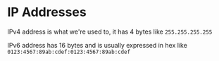 # IP Addresses

IPv4 address is what we're used to, it has 4 bytes like `255.255.255.255`

IPv6 address has 16 bytes and is usually expressed in hex like `0123:4567:89ab:cdef:0123:4567:89ab:cdef`